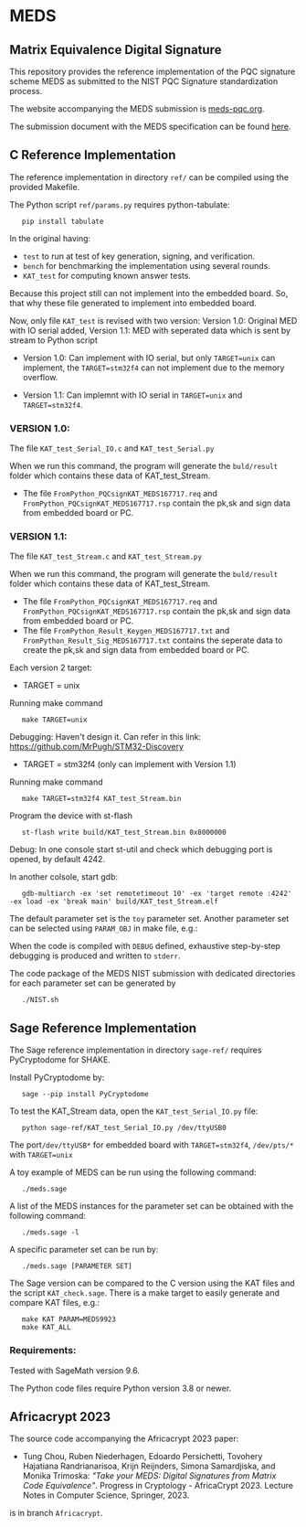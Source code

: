 # MEDS

## Matrix Equivalence Digital Signature

This repository provides the reference implementation of the PQC signature scheme MEDS
as submitted to the NIST PQC Signature standardization process.

The website accompanying the MEDS submission is [meds-pqc.org](https://www.meds-pqc.org/).

The submission document with the MEDS specification can be found [here](https://www.meds-pqc.org/spec/MEDS.pdf).

## C Reference Implementation

The reference implementation in directory `ref/` can be compiled
using the provided Makefile.

The Python script `ref/params.py` requires python-tabulate:

```console
   pip install tabulate
```

In the original having:

- `test` to run at test of key generation, signing, and verification.
- `bench` for benchmarking the implementation using several rounds.
- `KAT_test` for computing known answer tests.

Because this project still can not implement into the embedded board. So, that why these file generated to implement into embedded board.

Now, only file `KAT_test` is revised with two version: Version 1.0: Original MED with IO serial added, Version 1.1: MED with seperated data which is sent by stream to Python script

- Version 1.0: Can implement with IO serial, but only `TARGET=unix` can implement, the `TARGET=stm32f4` can not implement due to the memory overflow.

- Version 1.1: Can implemnt with IO serial in `TARGET=unix` and `TARGET=stm32f4`.

### VERSION 1.0:

The file `KAT_test_Serial_IO.c` and `KAT_test_Serial.py`

When we run this command, the program will generate the `buld/result` folder which contains these data of KAT_test_Stream.

- The file `FromPython_PQCsignKAT_MEDS167717.req` and `FromPython_PQCsignKAT_MEDS167717.rsp` contain the pk,sk and sign data from embedded board or PC.

### VERSION 1.1:

The file `KAT_test_Stream.c` and `KAT_test_Stream.py`

When we run this command, the program will generate the `buld/result` folder which contains these data of KAT_test_Stream.

- The file `FromPython_PQCsignKAT_MEDS167717.req` and `FromPython_PQCsignKAT_MEDS167717.rsp` contain the pk,sk and sign data from embedded board or PC.
- The file `FromPython_Result_Keygen_MEDS167717.txt` and `FromPython_Result_Sig_MEDS167717.txt` contains the seperate data to create the pk,sk and sign data from embedded board or PC.

Each version 2 target:

- TARGET = unix

Running make command

```console
   make TARGET=unix
```

Debugging: Haven't design it. Can refer in this link: https://github.com/MrPugh/STM32-Discovery

- TARGET = stm32f4 (only can implement with Version 1.1)

Running make command

```console
   make TARGET=stm32f4 KAT_test_Stream.bin
```

Program the device with st-flash

```console
   st-flash write build/KAT_test_Stream.bin 0x8000000
```

Debug:
In one console start st-util and check which debugging port is opened, by default 4242.

In another colsole, start gdb:

```console
   gdb-multiarch -ex 'set remotetimeout 10' -ex 'target remote :4242' -ex load -ex 'break main' build/KAT_test_Stream.elf
```

The default parameter set is the `toy` parameter set. Another parameter set can be selected using `PARAM_OBJ` in make file, e.g.:

When the code is compiled with `DEBUG` defined, exhaustive step-by-step debugging is produced and written to `stderr`.

The code package of the MEDS NIST submission with dedicated directories for each parameter set can be generated by

```console
   ./NIST.sh
```

## Sage Reference Implementation

The Sage reference implementation in directory `sage-ref/`
requires PyCryptodome for SHAKE.

Install PyCryptodome by:

```console
   sage --pip install PyCryptodome
```

To test the KAT_Stream data, open the `KAT_test_Serial_IO.py` file:

```console
   python sage-ref/KAT_test_Serial_IO.py /dev/ttyUSB0
```

The port`/dev/ttyUSB*` for embedded board with `TARGET=stm32f4`, `/dev/pts/*` with `TARGET=unix`

A toy example of MEDS can be run using the following command:

```console
   ./meds.sage
```

A list of the MEDS instances for the parameter set can be obtained with the following command:

```console
   ./meds.sage -l
```

A specific parameter set can be run by:

```console
   ./meds.sage [PARAMETER SET]
```

The Sage version can be compared to the C version using the KAT files and the script `KAT_check.sage`.
There is a make target to easily generate and compare KAT files, e.g.:

```console
   make KAT PARAM=MEDS9923
   make KAT_ALL
```

### Requirements:

Tested with SageMath version 9.6.

The Python code files require Python version 3.8 or newer.

## Africacrypt 2023

The source code accompanying the Africacrypt 2023 paper:

- Tung Chou, Ruben Niederhagen, Edoardo Persichetti,
  Tovohery Hajatiana Randrianarisoa, Krijn Reijnders, Simona Samardjiska,
  and Monika Trimoska:
  _"Take your MEDS: Digital Signatures from Matrix Code Equivalence"_.
  Progress in Cryptology - AfricaCrypt 2023.
  Lecture Notes in Computer Science, Springer, 2023.

is in branch `Africacrypt`.
